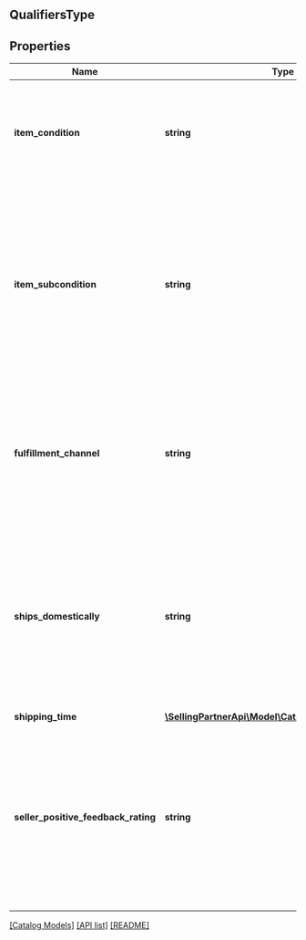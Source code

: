 ## QualifiersType

## Properties

Name | Type | Description | Notes
------------ | ------------- | ------------- | -------------
**item_condition** | **string** | The condition of the item. Possible values: New, Used, Collectible, Refurbished, or Club. |
**item_subcondition** | **string** | The item subcondition for the offer listing. Possible values: New, Mint, Very Good, Good, Acceptable, Poor, Club, OEM, Warranty, Refurbished Warranty, Refurbished, Open Box, or Other. |
**fulfillment_channel** | **string** | The fulfillment channel for the item. Possible values:  * Amazon - Fulfilled by Amazon. * Merchant - Fulfilled by the seller. |
**ships_domestically** | **string** | Indicates whether the marketplace specified in the request and the location that the item ships from are in the same country. Possible values: True, False, or Unknown. |
**shipping_time** | [**\SellingPartnerApi\Model\Catalog\ShippingTimeType**](ShippingTimeType.md) |  |
**seller_positive_feedback_rating** | **string** | (98-100%, 95-97%, 90-94%, 80-89%, 70-79%, Less than 70%, or Just launched ) – Indicates the percentage of feedback ratings that were positive over the past 12 months. |

[[Catalog Models]](../) [[API list]](../../Api) [[README]](../../../README.md)
